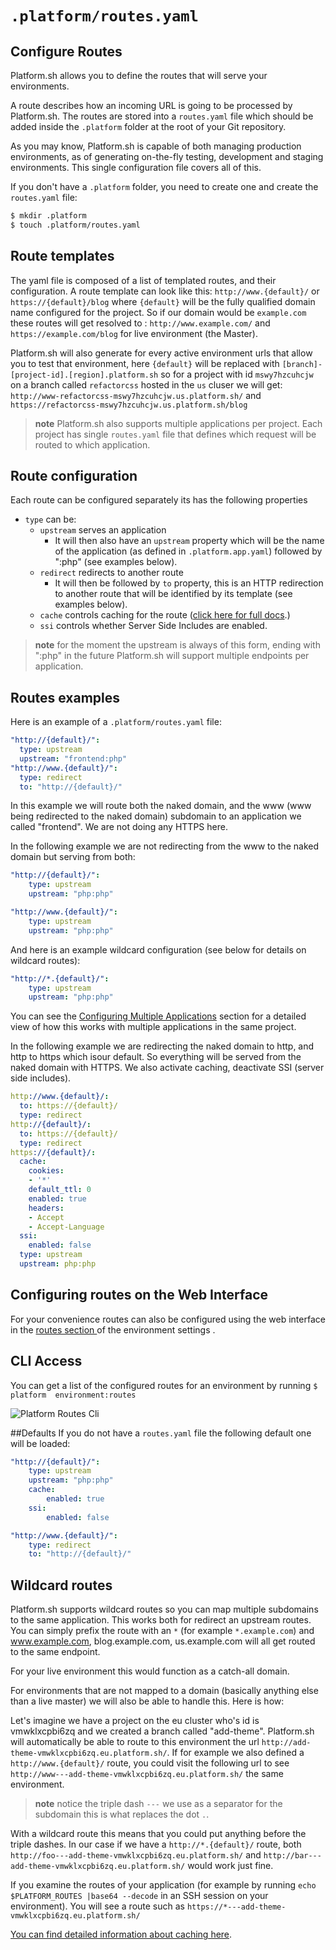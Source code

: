 # `.platform/routes.yaml`
## Configure Routes

Platform.sh allows you to define the routes that will serve your
environments. 

A route describes how an incoming URL is going to be processed by
Platform.sh. The routes are stored into a `routes.yaml` file which
should be added inside the `.platform` folder at the root of your Git
repository.

As you may know, Platform.sh is capable of both managing production
environments, as of generating on-the-fly testing, development
and staging environments. This single configuration file covers
all of this.

If you don't have a `.platform` folder, you need to create one and create the 
`routes.yaml` file:

```bash
$ mkdir .platform
$ touch .platform/routes.yaml
```
## Route templates

The yaml file is composed of a list of templated routes, and their 
configuration. A route  template can look like this: `http://www.{default}/` or 
`https://{default}/blog` where `{default}` will be the fully qualified domain 
name configured for the project. So if our domain would be `example.com` these 
routes will get resolved to : `http://www.example.com/` and 
`https://example.com/blog` for live environment (the Master). 

Platform.sh will also generate for every active environment urls that allow you 
to test that environment, here `{default}` will be replaced with 
`[branch]-[project-id].[region].platform.sh` so for a project with id 
`mswy7hzcuhcjw` on a branch called `refactorcss` hosted in the `us` cluser we 
will get: `http://www-refactorcss-mswy7hzcuhcjw.us.platform.sh/` and 
`https://refactorcss-mswy7hzcuhcjw.us.platform.sh/blog` 

> **note** Platform.sh also supports multiple applications per
> project. Each project has single `routes.yaml` file that defines
> which request will be routed to which application.

## Route configuration
Each route can be configured separately its has the following properties

* `type` can be:
  * `upstream` serves an application
    * It will then also have an `upstream` property which will be the name of 
    the application (as defined in `.platform.app.yaml`) followed by ":php" (see
     examples below).
  * `redirect` redirects to another route
    * It will then be followed by `to` property, this is an HTTP redirection to 
    another route that will be identified by its template (see examples below).
  * `cache` controls caching for the route ([click here for full 
  docs](/user_guide/reference/cache.html).) 
  * `ssi` controls whether Server Side Includes are enabled.
    
> **note** for the moment the upstream is always of this form, ending with 
> ":php" in the  future Platform.sh will support multiple endpoints per 
> application. 


## Routes examples
Here is an example of a `.platform/routes.yaml` file:

```yaml
"http://{default}/":
  type: upstream
  upstream: "frontend:php"
"http://www.{default}/":
  type: redirect
  to: "http://{default}/"
```

In this example we will route both the naked domain, and the www (www being 
redirected to the naked domain) subdomain to an application  we called 
"frontend". We are not doing any HTTPS here. 

In the following example we are not redirecting from the www to the naked domain 
but serving from both:

```yaml
"http://{default}/":
    type: upstream
    upstream: "php:php"

"http://www.{default}/":
    type: upstream
    upstream: "php:php"
```

And here is an example wildcard configuration (see below for details on wildcard
routes):

```yaml
"http://*.{default}/":
    type: upstream
    upstream: "php:php"
```

You can see the [Configuring Multiple 
Applications](/user_guide/reference/platform-app-yaml-multi-app.md) section for a  detailed
 view of how this works with multiple applications in the same project.
 
In the following example we are redirecting the naked domain to http, and http 
to https which isour default. So everything will be served from the naked domain
 with HTTPS. We also activate caching, deactivate SSI (server side includes).

```yaml
http://www.{default}/:
  to: https://{default}/
  type: redirect
http://{default}/:
  to: https://{default}/
  type: redirect
https://{default}/:
  cache:
    cookies:
    - '*'
    default_ttl: 0
    enabled: true
    headers:
    - Accept
    - Accept-Language
  ssi:
    enabled: false
  type: upstream
  upstream: php:php
```

## Configuring routes on the Web Interface

For your convenience routes can also be configured using the web interface in
the [routes section ](overview/web-ui/configure-environment.html#routes) of the 
environment settings .

## CLI Access

You can get a list of the configured routes for an environment by running 
`$ platform  environment:routes`

![Platform Routes Cli](/images/platform-routes-cli.png)

##Defaults
If you do not have a `routes.yaml` file the following default one will be loaded:

```yaml
"http://{default}/":
    type: upstream
    upstream: "php:php"
    cache:
        enabled: true
    ssi:
        enabled: false

"http://www.{default}/":
    type: redirect
    to: "http://{default}/"
```

## Wildcard routes

Platform.sh supports wildcard routes so you can map multiple subdomains to the
same application. This works both for redirect an upstream routes. You can 
simply prefix the route with an `*` (for example `*.example.com`) and 
www.example.com, blog.example.com, us.example.com will all get routed to the
same endpoint. 

For your live environment this would function as a catch-all domain.

For environments that are not mapped to a domain (basically anything else than
a live master) we will also be able to handle this. Here is how:

Let's imagine we have a project on the eu cluster  who's id is 
vmwklxcpbi6zq and we created a branch called "add-theme". Platform.sh will
automatically be able to route to this environment the url 
`http://add-theme-vmwklxcpbi6zq.eu.platform.sh/`. If for example we also defined
a `http://www.{default}/` route, you could visit the following url to see
`http://www---add-theme-vmwklxcpbi6zq.eu.platform.sh/` the same environment. 
 
> **note** notice the triple dash `---` we use as a separator for the subdomain
> this is what replaces the dot `.`.

With a wildcard route this means that you could put anything before the triple 
dashes. In our case if we have a `http://*.{default}/` route, both
`http://foo---add-theme-vmwklxcpbi6zq.eu.platform.sh/` and 
`http://bar---add-theme-vmwklxcpbi6zq.eu.platform.sh/` would work just fine.

If you examine the routes of your application (for example by running
`echo $PLATFORM_ROUTES |base64 --decode` in an SSH session on your environment).
You will see a route such as `https://*---add-theme-vmwklxcpbi6zq.eu.platform.sh/`

[You can find detailed information about caching here](/user_guide/reference/cache.html).